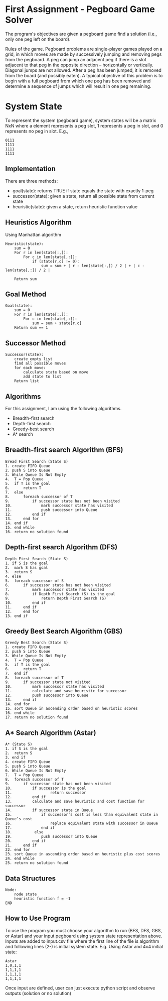 # First Assignment - Pegboard Game Solver 
The program's objectives are given a pegboard game find a solution (i.e., only one peg left on the board). 

Rules of the game. Pegboard problems are single-player games played on a grid, in which moves are made by successively jumping and removing pegs from the pegboard. A peg can jump an adjacent peg if there is a slot adjacent to that peg in the opposite direction – horizontally or vertically. Diagonal jumps are not allowed. After a peg has been jumped, it is removed from the board (and possibly eaten). A typical objective of this problem is to begin with a full pegboard from which one peg has been removed and determine a sequence of jumps which will result in one peg remaining. 

# System State
To represent the system (pegboard game), system states will be a matrix NxN where a element represents a peg slot, 1 represents a peg in slot, and 0 represents no peg in slot. E.g., 
```
0111
1111
1111
1111
```

## Implementation
There are three methods: 
- goal(state): returns TRUE if state equals the state with exactly 1-peg
- successor(state): given a state, return all possible state from current state 
- heuristic(state): given a state, return heuristic function value

## Heuristics Algorithm
Using Manhattan algorithm
```
Heuristic(state):
    sum = 0
    For r in len(state[:,]):
        For c in len(state[,:]):
            if (state[r,c] != 0):
                sum = sum + | r - len(state[:,]) / 2 | + | c - len(state[,:]) / 2 |

    Return sum  
```

## Goal Method
```
Goal(state):
    sum = 0
    For r in len(state[:,]):
        For c in len(state[,:]):
            sum = sum + state[r,c] 
    Return sum == 1 
```
## Successor Method
```
Successor(state):
    create empty list 
    find all possible moves
    for each move:
        calculate state based on move
        add state to list
    Return list
```

## Algorithms
For this assignment, I am using the following algorithms. 
- Breadth-first search
- Depth-first search
- Greedy-best search
- A* search

## Breadth-first search Algorithm (BFS)
```
Bread First Search (State S)
1. create FIFO Queue
2. push S into Queue 
3. While Queue Is Not Empty
4. 	T = Pop Queue
5. 	if T is the goal
6.		return T
7.	else
8.		foreach successor of T
9.			if successor state has not been visited
10.				mark successor state has visited
11.				push successor into Queue
12.			end if
13.		end for
14.	end if
15. end while
16. return no solution found
```

## Depth-first search Algorithm (DFS)
```
Depth First Search (State S)
1. if S is the goal
2. 	mark S has goal
3.	return S
4. else
5. 	foreach successor of S 
6. 		if successor state has not been visited
7.			mark successor state has visited
8.			if Depth First Search (S) is the goal
9.				return Depth First Search (S)
10.			end if
11.		end if
12. 	end for
13. end if
```

## Greedy Best Search Algorithm (GBS)
```
Greedy Best Search (State S)
1. create FIFO Queue
2. push S into Queue
3. While Queue Is Not Empty
4. 	T = Pop Queue
5. 	if T is the goal
6.		return T
7.	end if
8.	foreach successor of T
9.		if successor state not visited
10.			mark successor state has visited
11.			calculate and save heuristic for successor
12.			push successor into Queue
13.		end if
14.	end for
15.	sort Queue in ascending order based on heuristic scores 
16. end while
17. return no solution found 	
```

## A* Search Algorithm (Astar)
```
A* (State S)
1. if S is the goal
2. 	return S
3. end if
4. create FIFO Queue
5. push S into Queue 
6. While Queue Is Not Empty
7. 	T = Pop Queue
8.	foreach successor of T
9.		if successor state has not been visited
10.			if successor is the goal
11. 				return successor
12.		 	end if
13.			calculate and save heuristic and cost function for successor
14.			if successor state in Queue
15.				if successor’s cost is less than equivalent state in Queue’s cost
16.					replace equivalent state with successor in Queue
17.				end if
18.			 else
19.				push successor into Queue
20.			end if
21.		end if
22.	end for
23.	sort Queue in ascending order based on heuristic plus cost scores
24. end while
25. return no solution found

```

## Data Structures
```
Node:
    node state   
    heuristic function f = -1
END
```

## How to Use Program
To use the program you must choose your algorithm to run (BFS, DFS, GBS, or Astar) and your input pegboard using system state representation above. Inputs are added to input.csv file where the first line of the file is algorithm and following lines (2-) is initial system state. E.g. Using Astar and 4x4 initial state:
```
Astar
1,0,1,1
1,1,1,1
1,1,1,1
1,1,1,1
```

Once input are defined, user can just execute python script and observe outputs (solution or no solution)